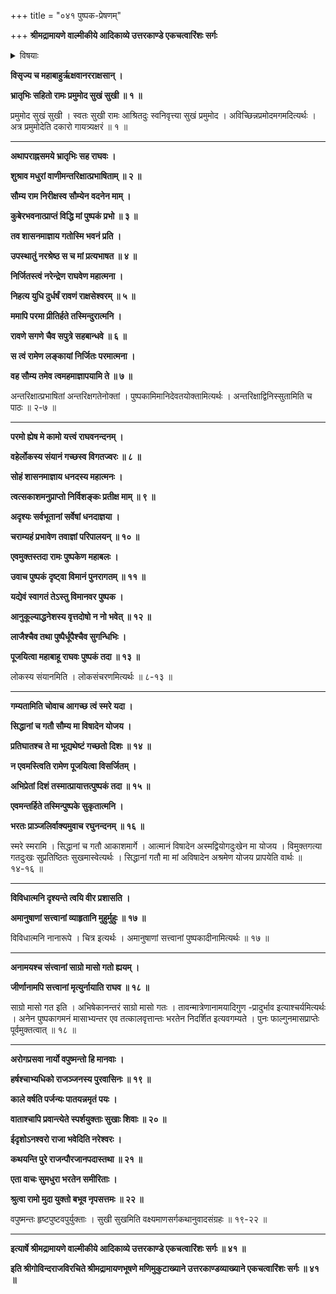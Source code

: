 +++
title = "०४१ पुष्पक-प्रेषणम्"

+++
**श्रीमद्रामायणे वाल्मीकीये आदिकाव्ये उत्तरकाण्डे एकचत्वारिंशः सर्गः**

<details><summary>विषयाः</summary>

रामेण कुबेरं प्रति प्रेषितेन पुष्पक-विमानेन  
पुनर् अयोध्याम् एत्यान्तरिक्षावस्थानेनाशरीरवाण्या  
स्वस्य तत्-सेवनाय कुबेर-चोदना-निवेदन-पूर्वकं  
स्व-परिग्रह-प्रार्थना ॥ १ ॥  
रामेण पुष्पकस्य स-बहुमानं कार्य-काले संविधान-विधानेनेष्ट-देशं-प्रतिप्रेषणम् ॥ २ ॥
</details>

**विसृज्य च महाबाहुर्ऋक्षवानरराक्षसान् ।**

**भ्रातृभिः सहितो रामः प्रमुमोद सुखं सुखी ॥ १ ॥**

प्रमुमोद सुखं सुखी । स्वतः सुखी रामः आश्रितदुः स्वनिवृत्त्या सुखं प्रमुमोद । अविच्छिन्नप्रमोदमगमदित्यर्थः । अत्र प्रमुमोदेति दकारो गायत्र्यक्षरं ॥ १ ॥

****

**अथापराह्नसमये भ्रातृभिः सह राघवः ।**

**शुश्राव मधुरां वाणीमन्तरिक्षात्प्रभाषिताम् ॥ २ ॥**

**सौम्य राम निरीक्षस्व सौम्येन वदनेन माम् ।**

**कुबेरभवनात्प्राप्तं विद्धि मां पुष्पकं प्रभो ॥ ३ ॥**

**तव शासनमाज्ञाय गतोस्मि भवनं प्रति ।**

**उपस्थातुं नरश्रेष्ठ स च मां प्रत्यभाषत ॥ ४ ॥**

**निर्जितस्त्वं नरेन्द्रेण राघवेण महात्मना ।**

**निहत्य युधि दुर्धर्षं रावणं राक्षसेश्वरम् ॥ ५ ॥**

**ममापि परमा प्रीतिर्हते तस्मिन्दुरात्मनि ।**

**रावणे सगणे चैव सपुत्रे सहबान्धवे ॥ ६ ॥**

**स त्वं रामेण लङ्कायां निर्जितः परमात्मना ।**

**वह सौम्य तमेव त्वमहमाज्ञापयामि ते ॥ ७ ॥**

अन्तरिक्षात्प्रभाषितां अन्तरिक्षगतेनोक्तां । पुष्पकामिमानिदेवतयोक्तामित्यर्थः । अन्तरिक्षाद्विनिस्सुतामिति च पाठः ॥ २-७ ॥

****

**परमो ह्येष मे कामो यत्त्वं राघवनन्दनम् ।**

**वहेर्लोकस्य संयानं गच्छस्व विगतज्वरः ॥ ८ ॥**

**सोहं शासनमाज्ञाय धनदस्य महात्मनः ।**

**त्वत्सकाशमनुप्राप्तो निर्विशङ्कः प्रतीक्ष माम् ॥ ९ ॥**

**अदृश्यः सर्वभूतानां सर्वेषां धनदाज्ञया ।**

**चराम्यहं प्रभावेण तवाज्ञां परिपालयन् ॥ १० ॥**

**एवमुक्तस्तदा रामः पुष्पकेण महाबलः ।**

**उवाच पुष्पकं दृष्ट्वा विमानं पुनरागतम् ॥ ११ ॥**

**यद्येवं स्वागतं तेऽस्तु विमानवर पुष्पक ।**

**आनुकूल्याद्धनेशस्य वृत्तदोषो न नो भवेत् ॥ १२ ॥**

**लाजैश्चैव तथा पुष्पैर्धूपैश्चैव सुगन्धिभिः ।**

**पूजयित्वा महाबाहू राघवः पुष्पकं तदा ॥ १३ ॥**

लोकस्य संयानमिति । लोकसंचरणमित्यर्थः ॥ ८-१३ ॥

****

**गम्यतामिति चोवाच आगच्छ त्वं स्मरे यदा ।**

**सिद्धानां च गतौ सौम्य मा विषादेन योजय ।**

**प्रतिघातश्च ते मा भूद्यथेष्टं गच्छतो दिशः ॥ १४ ॥**

**न एवमस्त्विति रामेण पूजयित्वा विसर्जितम् ।**

**अभिप्रेतां दिशं तस्मात्प्रायात्तत्पुष्पकं तदा ॥ १५ ॥**

**एवमन्तर्हिते तस्मिन्पुष्पके सुकृतात्मनि ।**

**भरतः प्राञ्जलिर्वाक्यमुवाच रघुनन्दनम् ॥ १६ ॥**

स्मरे स्मरामि । सिद्धानां च गतौ आकाशमार्गे । आत्मानं विषादेन अस्मद्वियोगदुःखेन मा योजय । विमुक्तगत्या गतदुःखः सुप्रतिष्ठितः सुखमास्वेत्यर्थः । सिद्धानां गतौ मा मां अविषादेन अश्रमेण योजय प्रापयेति वार्थः ॥ १४-१६ ॥

****

**विविधात्मनि दृश्यन्ते त्वयि वीर प्रशासति ।**

**अमानुषाणां सत्त्वानां व्याहृतानि मुहुर्मुहुः ॥ १७ ॥**

विविधात्मनि नानारूपे । चित्र इत्यर्थः । अमानुषाणां सत्त्वानां पुष्पकादीनामित्यर्थः ॥ १७ ॥

****

**अनामयश्च संत्त्वानां साग्रो मासो गतो ह्ययम् ।**

**जीर्णानामपि सत्त्वानां मृत्युर्नायाति राघव ॥ १८ ॥**

साग्रो मासो गत इति । अभिषेकानन्तरं साग्रो मासो गतः । तावन्मात्रेणानामयादिगुण -प्रादुर्भाव इत्याश्चर्यमित्यर्थः । अनेन पुष्पकागमनं मासाभ्यन्तर एव तत्कालवृत्तान्तः भरतेन निदर्शित इत्यवगम्यते । पुनः फाल्गुनमासप्राप्तेः पूर्वमुक्तत्वात् ॥ १८ ॥

****

**अरोगप्रसवा नार्यो वपुष्मन्तो हि मानवाः ।**

**हर्षश्चाभ्यधिको राजञ्जनस्य पुरवासिनः ॥ १९ ॥**

**काले वर्षति पर्जन्यः पातयन्नमृतं पयः ।**

**वाताश्चापि प्रवान्त्येते स्पर्शयुक्ताः सुखाः शिवाः ॥ २० ॥**

**ईदृशोऽनश्वरो राजा भवेदिति नरेश्वरः ।**

**कथयन्ति पुरे राजन्पौरजानपदास्तथा ॥ २१ ॥**

**एता वाचः सुमधुरा भरतेन समीरिताः ।**

**श्रुत्वा रामो मुदा युक्तो बभूव नृपसत्तमः ॥ २२ ॥**

वपुष्मन्तः हृष्टपुष्टवपुर्युक्ताः । सुखी सुखमिति वक्ष्यमाणसर्गकथानुवादसंग्रहः ॥ १९-२२ ॥

****

**इत्यार्षे श्रीमद्रामायणे वाल्मीकीये आदिकाव्ये उत्तरकाण्डे एकचत्वारिंशः सर्गः ॥ ४१ ॥**

**इति श्रीगोविन्दराजविरचिते श्रीमद्रामायणभूषणे मणिमुकुटाख्याने उत्तरकाण्डव्याख्याने एकचत्वारिंशः सर्गः ॥ ४१ ॥**
